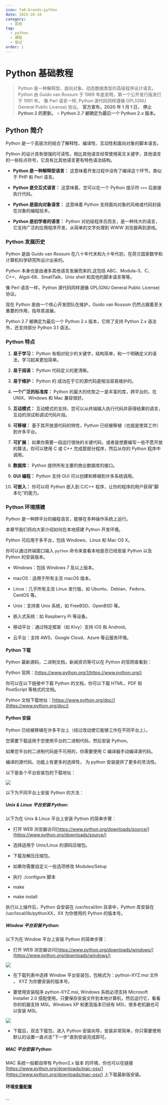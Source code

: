 ```yaml
---
icon: fa6-brands:python
date: 2025-10-10
category:
  - 其他
tag:
  - python
  - 课程
  - 笔记
order: 1
---
```


# Python 基础教程

> Python 是一种解释型、面向对象、动态数据类型的高级程序设计语言。
> Python 由 Guido van Rossum 于 1989 年底发明，第一个公开发行版发行于 1991 年。
> 像 Perl 语言一样, Python 源代码同样遵循 GPL(GNU General Public License) 协议。
> **官方宣布，2020 年 1 月 1 日， 停止 Python 2 的更新。** > **Python 2.7 被确定为最后一个 Python 2.x 版本。**

## Python 简介

Python 是一个高层次的结合了解释性、编译性、互动性和面向对象的脚本语言。

Python 的设计具有很强的可读性，相比其他语言经常使用英文关键字，其他语言的一些标点符号，它具有比其他语言更有特色语法结构。

- **Python 是一种解释型语言：** 这意味着开发过程中没有了编译这个环节。类似于 PHP 和 Perl 语言。

- **Python 是交互式语言：** 这意味着，您可以在一个 Python 提示符 `>>>` 后直接执行代码。

- **Python 是面向对象语言：** 这意味着 Python 支持面向对象的风格或代码封装在对象的编程技术。

- **Python 是初学者的语言：** Python 对初级程序员而言，是一种伟大的语言，它支持广泛的应用程序开发，从简单的文字处理到 WWW 浏览器再到游戏。

### Python 发展历史

Python 是由 Guido van Rossum 在八十年代末和九十年代初，在荷兰国家数学和计算机科学研究所设计出来的。

Python 本身也是由诸多其他语言发展而来的,这包括 ABC、Modula-3、C、C++、Algol-68、SmallTalk、Unix shell 和其他的脚本语言等等。

像 Perl 语言一样，Python 源代码同样遵循 GPL(GNU General Public License)协议。

现在 Python 是由一个核心开发团队在维护，Guido van Rossum 仍然占据着至关重要的作用，指导其进展。

Python 2.7 被确定为最后一个 Python 2.x 版本，它除了支持 Python 2.x 语法外，还支持部分 Python 3.1 语法。

### Python 特点

1. **易于学习：** Python 有相对较少的关键字，结构简单，和一个明确定义的语法，学习起来更加简单。

2. **易于阅读：** Python 代码定义的更清晰。

3. **易于维护：** Python 的 成功在于它的源代码是相当容易维护的。

4. **一个广泛的标准库：** Python 的最大的优势之一是丰富的库，跨平台的，在 UNIX、Windows 和 Mac 兼容很好。

5. **互动模式：** 互动模式的支持，您可以从终端输入执行代码并获得结果的语言，互动的测试和调试代码片段。

6. **可移植：** 基于其开放源代码的特性，Python 已经被移植（也就是使其工作）到许多平台。

7. **可扩展：** 如果你需要一段运行很快的关键代码，或者是想要编写一些不愿开放的算法，你可以使用 C 或 C++ 完成那部分程序，然后从你的 Python 程序中调用。

8. **数据库：** Python 提供所有主要的商业数据库的接口。

9. **GUI 编程：** Python 支持 GUI 可以创建和移植到许多系统调用。

10. **可嵌入：** 你可以将 Python 嵌入到 C/C++ 程序，让你的程序的用户获得"脚本化"的能力。

### Python 环境搭建

Python 是一种跨平台的编程语言，能够在多种操作系统上运行。

本章节我们将向大家介绍如何在本地搭建 Python 开发环境。

Python 可应用于多平台，包括 Windows、Linux 和 Mac OS X。

你可以通过终端窗口输入 `python` 命令来查看本地是否已经安装 Python 以及 Python 的安装版本。

- Windows：包括 Windows 7 及以上版本。

- macOS：适用于所有主流 macOS 版本。

- Linux：几乎所有主流 Linux 发行版，如 Ubuntu、Debian、Fedora、CentOS 等。

- Unix：支持类 Unix 系统，如 FreeBSD、OpenBSD 等。

- 嵌入式系统：如 Raspberry Pi 等设备。

- 移动平台：通过特定框架（如 Kivy）支持 iOS 和 Android。

- 云平台：支持 AWS、Google Cloud、Azure 等云服务环境。

#### Python 下载

Python 最新源码，二进制文档，新闻资讯等可以在 Python 的官网查看到：

Python 官网：[https://www.python.org/](https://www.python.org/)

你可以在以下链接中下载 Python 的文档，你可以下载 HTML、PDF 和 PostScript 等格式的文档。

Python 文档下载地址：[https://www.python.org/doc/](https://www.python.org/doc/)

#### Python 安装

Python 已经被移植在许多平台上（经过改动使它能够工作在不同平台上）。

您需要下载适用于您使用平台的二进制代码，然后安装 Python。

如果您平台的二进制代码是不可用的，你需要使用 C 编译器手动编译源代码。

编译的源代码，功能上有更多的选择性， 为 python 安装提供了更多的灵活性。

以下是各个平台安装包的下载地址：

![](images/python/python_01.jpg)

以下为不同平台上安装 Python 的方法：

##### Unix & Linux 平台安装 Python:

以下为在 Unix & Linux 平台上安装 Python 的简单步骤：

- 打开 WEB 浏览器访问[https://www.python.org/downloads/source/](https://www.python.org/downloads/source/)

- 选择适用于 Unix/Linux 的源码压缩包。

- 下载及解压压缩包。

- 如果你需要自定义一些选项修改 Modules/Setup

- 执行 ./configure 脚本

- make

- make install

执行以上操作后，Python 会安装在 /usr/local/bin 目录中，Python 库安装在 /usr/local/lib/pythonXX，XX 为你使用的 Python 的版本号。

##### Window 平台安装 Python:

以下为在 Window 平台上安装 Python 的简单步骤：

- 打开 WEB 浏览器访问[https://www.python.org/downloads/windows/](https://www.python.org/downloads/windows/)

![](images/python/python_02.png)

- 在下载列表中选择 Window 平台安装包，包格式为：python-XYZ.msi 文件 ， XYZ 为你要安装的版本号。

- 要使用安装程序 python-XYZ.msi, Windows 系统必须支持 Microsoft Installer 2.0 搭配使用。只要保存安装文件到本地计算机，然后运行它，看看你的机器支持 MSI。Windows XP 和更高版本已经有 MSI，很多老机器也可以安装 MSI。

![](images/python/python_03.png)

- 下载后，双击下载包，进入 Python 安装向导，安装非常简单，你只需要使用默认的设置一直点击"下一步"直到安装完成即可。

##### MAC 平台安装 Python:

MAC 系统一般都自带有 Python2.x 版本 的环境，你也可以在链接 [https://www.python.org/downloads/mac-osx/](https://www.python.org/downloads/mac-osx/) 上下载最新版安装。

#### 环境变量配置

...
